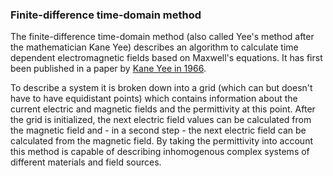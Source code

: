 ### Finite-difference time-domain method

The finite-difference time-domain method (also called Yee's method after the mathematician Kane Yee) describes an algorithm to calculate time dependent electromagnetic fields based on Maxwell's equations. It has first been published in a paper by [Kane Yee in 1966][yee].

To describe a system it is broken down into a grid (which can but doesn't have to have equidistant points) which contains information about the current electric and magnetic fields and the permittivity at this point. After the grid is initialized, the next electric field values can be calculated from the magnetic field and - in a second step - the next electric field can be calculated from the magnetic field. By taking the permittivity into account this method is capable of describing inhomogenous complex systems of different materials and field sources.

[yee]: http://adsabs.harvard.edu/abs/1966ITAP...14..302Y (Numerical solution of inital boundary value problems involving maxwell's equations in isotropic media)
